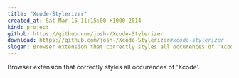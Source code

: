 ```yaml
---
title: "Xcode-Stylerizer"
created_at: Sat Mar 15 11:15:00 +1000 2014
kind: project
github: https://github.com/josh-/Xcode-Stylerizer
download: https://github.com/josh-/Xcode-Stylerizer#xcode-stylerizer
slogan: Browser extension that correctly styles all occurences of 'Xcode'.
---
```


Browser extension that correctly styles all occurences of 'Xcode'.

